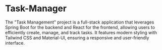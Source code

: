 # Task-Manager
The "Task Management" project is a full-stack application that leverages Spring Boot for the backend and React for the frontend, allowing users to efficiently create, manage, and track tasks. It features modern styling with Tailwind CSS and Material-UI, ensuring a responsive and user-friendly interface.
